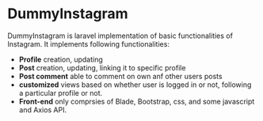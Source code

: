 # DummyInstagram
DummyInstagram is laravel implementation of basic functionalities of Instagram. It implements following functionalities:
<ul>
<li> <strong>Profile</strong> creation, updating</li>
<li> <strong>Post</strong> creation, updating, linking it to specific profile</li>
<li> <strong>Post comment</strong> able to comment on own anf other users posts</li>
<li> <strong>customized</strong> views based on whether user is logged in or not, following a particular profile or not.</li>
<li><strong>Front-end</strong> only comprsies of Blade, Bootstrap, css, and some javascript and Axios API.</li>
</ul>

